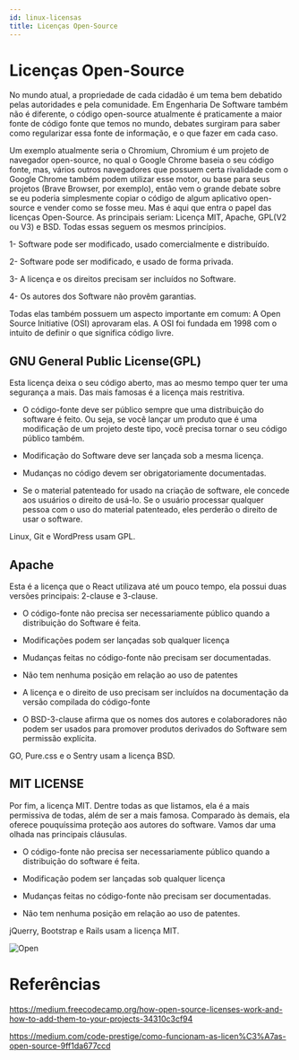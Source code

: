 ```yaml
---
id: linux-licensas
title: Licenças Open-Source
---
```


# Licenças Open-Source

No  mundo atual, a propriedade de cada cidadão é um tema bem debatido pelas autoridades e pela comunidade. Em Engenharia De Software também não é diferente,  o código open-source atualmente é praticamente a maior fonte de código fonte que temos no mundo, debates surgiram para saber como regularizar essa fonte de informação, e o que fazer em cada caso.

Um exemplo atualmente seria o Chromium, Chromium é um projeto de navegador open-source, no qual o Google Chrome baseia o seu código fonte, mas, vários outros navegadores que possuem certa rivalidade com o Google Chrome também podem utilizar esse motor, ou base para seus projetos (Brave Browser, por exemplo), então vem o grande debate sobre se eu poderia simplesmente copiar o código de algum aplicativo open-source e vender como se fosse meu. Mas é aqui que entra o papel das licenças Open-Source. As principais seriam: Licença MIT, Apache, GPL(V2 ou V3) e BSD. Todas essas seguem os mesmos princípios. 

1- Software pode ser modificado, usado comercialmente e distribuído.

2- Software pode ser modificado, e usado de forma privada.

3- A licença e os direitos precisam ser incluídos no Software.

4- Os autores dos Software não provêm garantias.

Todas elas também possuem um aspecto importante em comum: A Open Source Initiative (OSI) aprovaram elas. A OSI foi fundada em 1998 com o intuito de definir o que significa código livre. 


## GNU General Public License(GPL)

Esta licença deixa o seu código aberto, mas ao mesmo tempo quer ter uma segurança a mais. Das mais famosas é a licença mais restritiva.

* O código-fonte deve ser público sempre que uma distribuição do software é feito. Ou seja, se você lançar um produto que é uma modificação de um projeto deste tipo, você precisa tornar o seu código público também.

* Modificação do Software deve ser lançada sob a mesma licença.

* Mudanças no código devem ser obrigatoriamente documentadas.

* Se o material patenteado for usado na criação de software, ele concede aos usuários o direito de usá-lo. Se o usuário processar qualquer pessoa com o uso do material patenteado, eles perderão o direito de usar o software.

Linux, Git e WordPress usam GPL.

## Apache 

Esta é a licença que o React utilizava até um pouco tempo, ela possui duas versões principais: 2-clause e 3-clause.

* O código-fonte não precisa ser necessariamente público quando a distribuição do Software é feita.

* Modificações podem ser lançadas sob qualquer licença

* Mudanças feitas no código-fonte não precisam ser documentadas.

* Não tem nenhuma posição em relação ao uso de patentes

* A licença e o direito de uso precisam ser incluídos na documentação da versão compilada do código-fonte

*  O BSD-3-clause afirma que os nomes dos autores e colaboradores não podem ser usados para promover produtos derivados do Software sem permissão explícita. 


GO, Pure.css e o Sentry usam a licença BSD.


## MIT LICENSE

Por fim, a licença MIT. Dentre todas as que listamos, ela é a mais permissiva de todas, além de ser a mais famosa. Comparado às demais, ela oferece pouquíssima proteção aos autores do software. Vamos dar uma olhada nas principais cláusulas.

* O código-fonte não precisa ser necessariamente público quando a distribuição do software é feita.

* Modificação podem ser lançadas sob qualquer licença

* Mudanças feitas no código-fonte não precisam ser documentadas.

* Não tem nenhuma posição em relação ao uso de patentes.

jQuerry, Bootstrap e Rails usam a licença MIT.

![Open](https://static.imasters.com.br/wp-content/uploads/2017/10/pinho.jpg)


# Referências 

https://medium.freecodecamp.org/how-open-source-licenses-work-and-how-to-add-them-to-your-projects-34310c3cf94

https://medium.com/code-prestige/como-funcionam-as-licen%C3%A7as-open-source-9ff1da677ccd